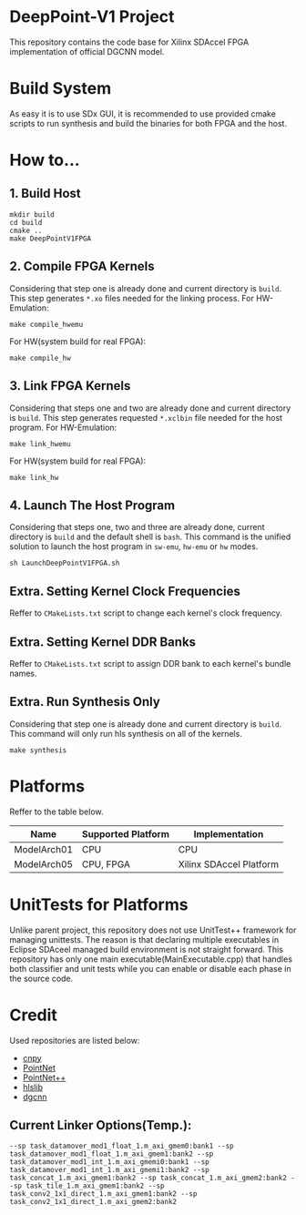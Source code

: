 # DeepPoint-V1 Project
This repository contains the code base for Xilinx SDAccel FPGA implementation of official DGCNN model.

# Build System
As easy it is to use SDx GUI, it is recommended to use provided cmake scripts to run synthesis and build the binaries for both FPGA and the host.

# How to...
## 1. Build Host
```
mkdir build
cd build
cmake ..
make DeepPointV1FPGA
```

## 2. Compile FPGA Kernels
Considering that step one is already done and current directory is `build`. This step generates `*.xo` files needed for the linking process. 
For HW-Emulation:
```
make compile_hwemu
```
For HW(system build for real FPGA):
```
make compile_hw
```

## 3. Link FPGA Kernels
Considering that steps one and two are already done and current directory is `build`. This step generates requested `*.xclbin` file needed for the host program.
For HW-Emulation:
```
make link_hwemu
```
For HW(system build for real FPGA):
```
make link_hw
```

## 4. Launch The Host Program
Considering that steps one, two and three are already done, current directory is `build` and the default shell is `bash`. This command is the unified solution to launch the host program in `sw-emu`, `hw-emu` or `hw` modes.
```
sh LaunchDeepPointV1FPGA.sh
```

## Extra. Setting Kernel Clock Frequencies 
Reffer to `CMakeLists.txt` script to change each kernel's clock frequency.

## Extra. Setting Kernel DDR Banks 
Reffer to `CMakeLists.txt` script to assign DDR bank to each kernel's bundle names.

## Extra. Run Synthesis Only
Considering that step one is already done and current directory is `build`. This command will only run hls synthesis on all of the kernels.
```
make synthesis
```

# Platforms
Reffer to the table below.

Name | Supported Platform | Implementation
---  | ---                | ---
ModelArch01 | CPU                   | CPU 
ModelArch05 | CPU, FPGA             | Xilinx SDAccel Platform 

# UnitTests for Platforms
Unlike parent project, this repository does not use UnitTest++ framework for managing unittests.
The reason is that declaring multiple executables in Eclipse SDAceel managed build environment is not straight forward. This repository has only one main executable(MainExecutable.cpp) that handles both classifier and unit tests while you can enable or disable each phase in the source code.

# Credit
Used repositories are listed below:
* [cnpy](https://github.com/rogersce/cnpy)
* [PointNet](https://github.com/charlesq34/pointnet)
* [PointNet++](https://github.com/charlesq34/pointnet2)
* [hlslib](https://github.com/definelicht/hlslib)
* [dgcnn](https://github.com/WangYueFt/dgcnn)

 
## Current Linker Options(Temp.):
```--sp task_datamover_mod1_float_1.m_axi_gmem0:bank1 --sp task_datamover_mod1_float_1.m_axi_gmem1:bank2 --sp task_datamover_mod1_int_1.m_axi_gmemi0:bank1 --sp task_datamover_mod1_int_1.m_axi_gmemi1:bank2 --sp task_concat_1.m_axi_gmem1:bank2 --sp task_concat_1.m_axi_gmem2:bank2 --sp task_tile_1.m_axi_gmem1:bank2 --sp task_conv2_1x1_direct_1.m_axi_gmem1:bank2 --sp task_conv2_1x1_direct_1.m_axi_gmem2:bank2```

